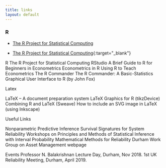 ```yaml
---
title: links
layout: default
---
```

<!--
  [link](url){:target="_blank"}

-->



### R
- [The R Project for Statistical Computing](http://www.r-project.org)

- [The R Project for Statistical Computing](http://www.r-project.org){:target="_blank"}

R
The R Project for Statistical Computing
RStudio
A Brief Guide to R for Beginners in Econometrics
Econometrics in R
Using R to Teach Econometrics
The R Commander
The R Commander: A Basic-Statistics Graphical User Interface to R (by John Fox)

Latex

LaTeX – A document preparation system
LaTeX Graphics for R (tikzDevice)
Combining R and LaTeX (Sweave)
How to include an SVG image in LaTeX (using Inkscape)


Useful Links

Nonparametric Predictive Inference
Survival Signatures for System Reliability
Workshops on Principles and Methods of Statistical Inference with Interval Probability
Mathematical Methods for Reliability
Durham Work Group on Asset Management webpage


Events
Professor N. Balakrishnan Lecture Day, Durham, Nov 2018.
1st UK Reliability Meeting, Durham, April 2019.
